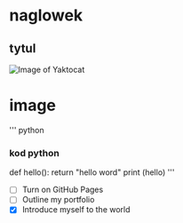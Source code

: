 # naglowek
## tytul
![Image of Yaktocat](https://octodex.github.com/images/yaktocat.png)
# image

''' python
### kod python
def hello():
  return "hello word"
print (hello)
'''
- [ ] Turn on GitHub Pages
- [ ] Outline my portfolio
- [x] Introduce myself to the world
